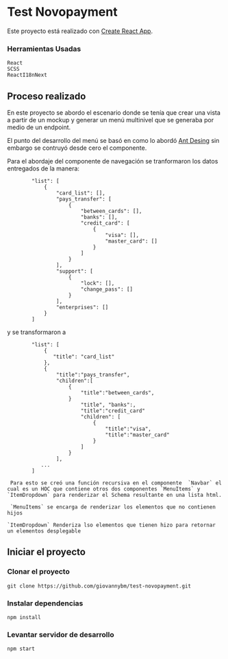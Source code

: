 # Test Novopayment

Este proyecto está realizado con [Create React App](https://github.com/facebook/create-react-app).

### Herramientas Usadas

```
React
SCSS
ReactI18nNext
```

## Proceso realizado

En este proyecto se abordo el escenario donde se tenía que crear una vista a partir de un mockup y generar un menú multinivel que se generaba por medio de un endpoint.

El punto del desarrollo del menú se basó en como lo abordó [Ant Desing](https://ant.design/components/menu) sin embargo se contruyó desde cero el componente.

Para el abordaje del componente de navegación se tranformaron los datos entregados de la manera:


```
        "list": [
            {
                "card_list": [],
                "pays_transfer": [
                    {
                        "between_cards": [],
                        "banks": [],
                        "credit_card": [
                            {
                                "visa": [],
                                "master_card": []
                            }
                        ]
                    }
                ],
                "support": [
                    {
                        "lock": [],
                        "change_pass": []
                    }
                ],
                "enterprises": []
            }
        ]

```

y se transformaron a 


```
        "list": [
            {
               "title": "card_list"
            },
            {
                "title":"pays_transfer",
                "children":[
                    {
                        "title":"between_cards",
                    }
                        "title", "banks":,
                        "title":"credit_card"
                        "children": [
                            {
                                "title":"visa",
                                "title":"master_card"
                            }
                        ]
                    }
                ],
           ...
        ]

 Para esto se creó una función recursiva en el componente  `Navbar` el cual es un HOC que contiene otros dos componentes `MenuItems` y `ItemDropdown` para renderizar el Schema resultante en una lista html.
 
 `MenuItems` se encarga de renderizar los elementos que no contienen hijos

`ItemDropdown` Renderiza lso elementos que tienen hizo para retornar un elementos desplegable
```
## Iniciar el proyecto

### Clonar el proyecto

```
git clone https://github.com/giovannybm/test-novopayment.git
```

### Instalar dependencias

```
npm install
```

### Levantar servidor de desarrollo

```
npm start
```
